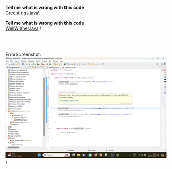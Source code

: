 **Tell me what is wrong with this code**\
[Greentings.java](https://github.com/Rockycta/corejava2/blob/rocky/MyPractices/src/com/rocky/in/Greentings.java)\

**Tell me what is wrong with this code**\
[WellWisher.java](https://github.com/Rockycta/corejava2/blob/rocky/MyPractices/src/com/rocky/in/WellWisher.java)
\

\
\
\
ErrorScreenshot: 
![alt text](https://github.com/Rockycta/corejava2/blob/rocky/MyPractices/Screenshot%20(27).png)\
\



